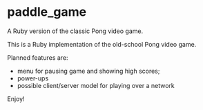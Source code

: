 paddle_game
===========

A Ruby version of the classic Pong video game.

This is a Ruby implementation of the old-school Pong video game.

Planned features are:

 - menu for pausing game and showing high scores;
 - power-ups
 - possible client/server model for playing over a network

 Enjoy!
 
